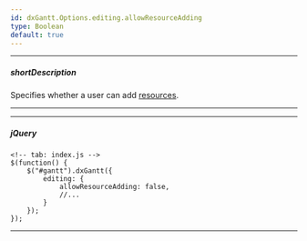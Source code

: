```yaml
---
id: dxGantt.Options.editing.allowResourceAdding
type: Boolean
default: true
---
```

---
##### shortDescription
Specifies whether a user can add [resources]({basewidgetpath}/Configuration/#resources).

---
---
##### jQuery

    <!-- tab: index.js -->
    $(function() {
        $("#gantt").dxGantt({
            editing: {
                allowResourceAdding: false, 
                //...
            }
        });
    }); 

---
